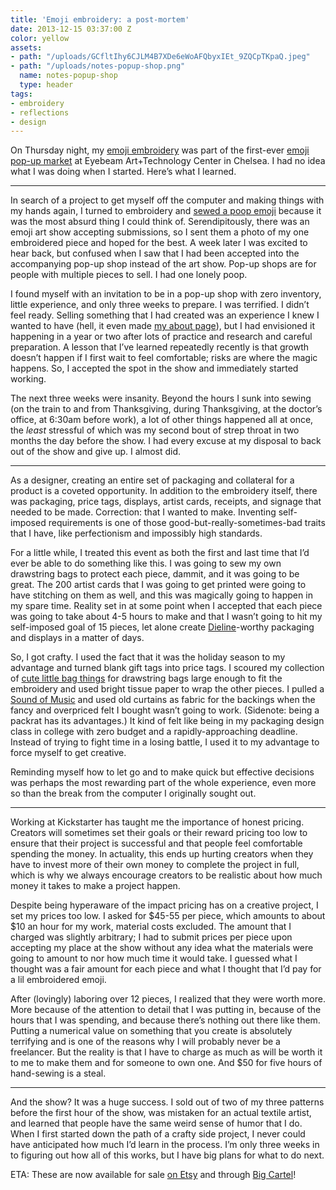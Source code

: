 ```yaml
---
title: 'Emoji embroidery: a post-mortem'
date: 2013-12-15 03:37:00 Z
color: yellow
assets:
- path: "/uploads/GCfltIhy6CJLM4B7XDe6eWoAFQbyxIEt_9ZQCpTKpaQ.jpeg"
- path: "/uploads/notes-popup-shop.png"
  name: notes-popup-shop
  type: header
tags:
- embroidery
- reflections
- design
---
```


On Thursday night, my [emoji embroidery](http://jessicaharllee.com/work/emoji-embroidery/) was part of the first-ever [emoji pop-up market](http://www.emojishow.com) at Eyebeam Art+Technology Center in Chelsea. I had no idea what I was doing when I started. Here’s what I learned.


<hr class="b-gray-lightest mt-sm-4 mb-sm-4">

In search of a project to get myself off the computer and making things with my hands again, I turned to embroidery and [sewed a poop emoji](http://instagram.com/p/ga92xhhZTm/) because it was the most absurd thing I could think of. Serendipitously, there was an emoji art show accepting submissions, so I sent them a photo of my one embroidered piece and hoped for the best.  A week later I was excited to hear back, but confused when I saw that I had been accepted into the accompanying pop-up shop instead of the art show. Pop-up shops are for people with multiple pieces to sell. I had one lonely poop. 

I found myself with an invitation to be in a pop-up shop with zero inventory, little experience, and only three weeks to prepare. I was terrified. I didn’t feel ready. Selling something that I had created was an experience I knew I wanted to have (hell, it even made [my about page](http://jessicaharllee.com/about/)), but I had envisioned it happening in a year or two after lots of practice and research and careful preparation. A lesson that I’ve learned repeatedly recently is that growth doesn’t happen if I first wait to feel comfortable; risks are where the magic happens. So, I accepted the spot in the show and immediately started working.

The next three weeks were insanity. Beyond the hours I sunk into sewing (on the train to and from Thanksgiving, during Thanksgiving, at the doctor’s office, at 6:30am before work), a lot of other things happened all at once, the *least* stressful of which was my second bout of strep throat in two months the day before the show. I had every excuse at my disposal to back out of the show and give up. I almost did.

<hr class="b-gray-lightest mt-sm-4 mb-sm-4">

As a designer, creating an entire set of packaging and collateral for a product is a coveted opportunity. In addition to the embroidery itself, there was packaging, price tags, displays, artist cards, receipts, and signage that needed to be made. Correction: that I wanted to make. Inventing self-imposed requirements is one of those good-but-really-sometimes-bad traits that I have, like perfectionism and impossibly high standards. 

For a little while, I treated this event as both the first and last time that I’d ever be able to do something like this. I was going to sew my own drawstring bags to protect each piece, dammit, and it was going to be great. The 200 artist cards that I was going to get printed were going to have stitching on them as well, and this was magically going to happen in my spare time. Reality set in at some point when I accepted that each piece was going to take about 4-5 hours to make and that I wasn’t going to hit my self-imposed goal of 15 pieces, let alone create [Dieline](http://www.thedieline.com)-worthy packaging and displays in a matter of days.

So, I got crafty. I used the fact that it was the holiday season to my advantage and turned blank gift tags into price tags. I scoured my collection of [cute little bag things](http://jessicaharllee.com/uploads/GCfltIhy6CJLM4B7XDe6eWoAFQbyxIEt_9ZQCpTKpaQ.jpeg) for drawstring bags large enough to fit the embroidery and used bright tissue paper to wrap the other pieces. I pulled a [Sound of Music](http://www.rnh.com/videos.html?video=215&gallery=62) and used old curtains as fabric for the backings when the fancy and overpriced felt I bought wasn’t going to work. (Sidenote: being a packrat has its advantages.) It kind of felt like being in my packaging design class in college with zero budget and a rapidly-approaching deadline. Instead of trying to fight time in a losing battle, I used it to my advantage to force myself to get creative.

Reminding myself how to let go and to make quick but effective decisions was perhaps the most rewarding part of the whole experience, even more so than the break from the computer I originally sought out.

<hr class="b-gray-lightest mt-sm-4 mb-sm-4">

Working at Kickstarter has taught me the importance of honest pricing. Creators will sometimes set their goals or their reward pricing too low to ensure that their project is successful and that people feel comfortable spending the money. In actuality, this ends up hurting creators when they have to invest more of their own money to complete the project in full, which is why we always encourage creators to be realistic about how much money it takes to make a project happen.

Despite being hyperaware of the impact pricing has on a creative project, I set my prices too low. I asked for $45-55 per piece, which amounts to about $10 an hour for my work, material costs excluded. The amount that I charged was slightly arbitrary; I had to submit prices per piece upon accepting my place at the show without any idea what the materials were going to amount to nor how much time it would take. I guessed what I thought was a fair amount for each piece and what I thought that I’d pay for a lil embroidered emoji.

After (lovingly) laboring over 12 pieces, I realized that they were worth more. More because of the attention to detail that I was putting in, because of the hours that I was spending, and because there’s nothing out there like them. Putting a numerical value on something that you create is absolutely terrifying and is one of the reasons why I will probably never be a freelancer. But the reality is that I have to charge as much as will be worth it to me to make them and for someone to own one. And $50 for five hours of hand-sewing is a steal.

<hr class="b-gray-lightest mt-sm-4 mb-sm-4">

And the show? It was a huge success. I sold out of two of my three patterns before the first hour of the show, was mistaken for an actual textile artist, and learned that people have the same weird sense of humor that I do. When I first started down the path of a crafty side project, I never could have anticipated how much I’d learn in the process. I’m only three weeks in to figuring out how all of this works, but I have big plans for what to do next.

ETA: These are now available for sale [on Etsy](https://www.etsy.com/shop/harllee) and through [Big Cartel](http://harllee.bigcartel.com)!
